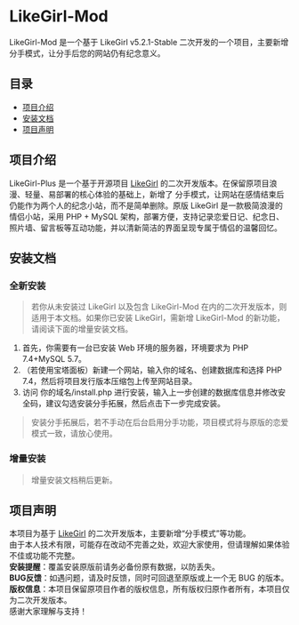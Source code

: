 # LikeGirl-Mod
LikeGirl-Mod 是一个基于 LikeGirl v5.2.1-Stable 二次开发的一个项目，主要新增分手模式，让分手后您的网站仍有纪念意义。

## 目录
- [项目介绍](#项目介绍)
- [安装文档](#安装文档)
- [项目声明](#项目声明)

## 项目介绍
LikeGirl-Plus 是一个基于开源项目 [LikeGirl](https://gitee.com/kiCode111/like-girl5.0.0) 的二次开发版本。在保留原项目浪漫、轻量、易部署的核心体验的基础上，新增了 分手模式，让网站在感情结束后仍能作为两个人的纪念小站，而不是简单删除。原版 LikeGirl 是一款极简浪漫的情侣小站，采用 PHP + MySQL 架构，部署方便，支持记录恋爱日记、纪念日、照片墙、留言板等互动功能，并以清新简洁的界面呈现专属于情侣的温馨回忆。

## 安装文档
### 全新安装
> 若你从未安装过 LikeGirl 以及包含 LikeGirl-Mod 在内的二次开发版本，则适用于本文档。如果你已安装 LikeGirl，需新增 LikeGirl-Mod 的新功能，请阅读下面的增量安装文档。
1. 首先，你需要有一台已安装 Web 环境的服务器，环境要求为 PHP 7.4+MySQL 5.7。
2. （若使用宝塔面板）新建一个网站，输入你的域名、创建数据库和选择 PHP 7.4，然后将项目发行版本压缩包上传至网站目录。
3. 访问 你的域名/install.php 进行安装，输入上一步创建的数据库信息并修改安全码，建议勾选安装分手拓展，然后点击下一步完成安装。
> 安装分手拓展后，若不手动在后台启用分手功能，项目模式将与原版的恋爱模式一致，请放心使用。
### 增量安装
> 增量安装文档稍后更新。

## 项目声明
本项目为基于 [LikeGirl](https://github.com/zkeq/like-girl) 的二次开发版本，主要新增“分手模式”等功能。  
由于本人技术有限，可能存在改动不完善之处，欢迎大家使用，但请理解如果体验不佳或功能不完整。  
**安装提醒**：覆盖安装原版前请务必备份原有数据，以防丢失。  
**BUG反馈**：如遇问题，请及时反馈，同时可回退至原版或上一个无 BUG 的版本。  
**版权信息**：本项目保留原项目作者的版权信息，所有版权归原作者所有，本项目仅为二次开发版本。  
感谢大家理解与支持！
